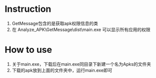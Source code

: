 # Instruction
  1. GetMessage包含的是获取apk权限信息的类
  2. 在 Analyze_APK\GetMessage\dist\main.exe 可以显示所有应用的权限
  
# How to use
  1. 关于main.exe，下载后在main.exe同目录下新建一个名为Apks的文件夹
  2. 下载的apk放到上面的文件夹中，运行main.exe即可
